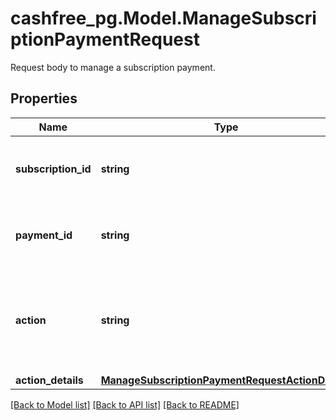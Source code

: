 # cashfree_pg.Model.ManageSubscriptionPaymentRequest
Request body to manage a subscription payment.

## Properties

Name | Type | Description | Notes
------------ | ------------- | ------------- | -------------
**subscription_id** | **string** | The unique ID which was used to create subscription. | 
**payment_id** | **string** | The unique ID which was used to create payment. | 
**action** | **string** | Action to be performed on the payment. Possible values - CANCEL, RETRY. | 
**action_details** | [**ManageSubscriptionPaymentRequestActionDetails**](ManageSubscriptionPaymentRequestActionDetails.md) |  | [optional] 

[[Back to Model list]](../README.md#documentation-for-models) [[Back to API list]](../README.md#documentation-for-api-endpoints) [[Back to README]](../README.md)

